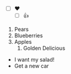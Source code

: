 - [ ] :heart:
  - [ ] :+1:
1. Pears
2. Blueberries
3. Apples
   1. Golden Delicious
* I want my salad!
* Get a new car
